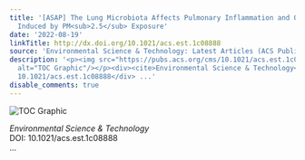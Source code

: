 ```yaml
---
title: '[ASAP] The Lung Microbiota Affects Pulmonary Inflammation and Oxidative Stress
  Induced by PM<sub>2.5</sub> Exposure'
date: '2022-08-19'
linkTitle: http://dx.doi.org/10.1021/acs.est.1c08888
source: 'Environmental Science & Technology: Latest Articles (ACS Publications)'
description: '<p><img src="https://pubs.acs.org/cms/10.1021/acs.est.1c08888/asset/images/medium/es1c08888_0006.gif"
  alt="TOC Graphic"/></p><div><cite>Environmental Science & Technology</cite></div><div>DOI:
  10.1021/acs.est.1c08888</div> ...'
disable_comments: true
---
```

<p><img src="https://pubs.acs.org/cms/10.1021/acs.est.1c08888/asset/images/medium/es1c08888_0006.gif" alt="TOC Graphic"/></p><div><cite>Environmental Science & Technology</cite></div><div>DOI: 10.1021/acs.est.1c08888</div> ...